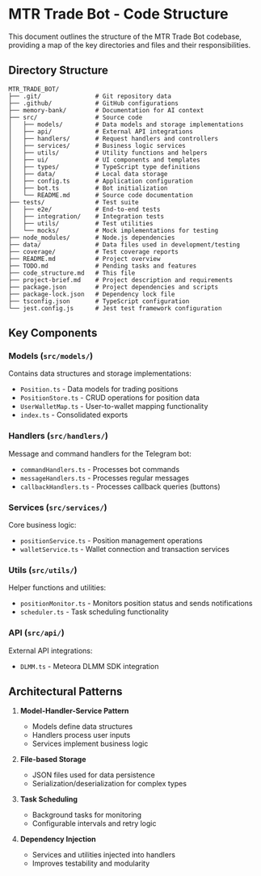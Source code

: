 # MTR Trade Bot - Code Structure

This document outlines the structure of the MTR Trade Bot codebase, providing a map of the key directories and files and their responsibilities.

## Directory Structure

```
MTR_TRADE_BOT/
├── .git/               # Git repository data
├── .github/            # GitHub configurations
├── memory-bank/        # Documentation for AI context
├── src/                # Source code
│   ├── models/         # Data models and storage implementations
│   ├── api/            # External API integrations
│   ├── handlers/       # Request handlers and controllers
│   ├── services/       # Business logic services
│   ├── utils/          # Utility functions and helpers
│   ├── ui/             # UI components and templates
│   ├── types/          # TypeScript type definitions
│   ├── data/           # Local data storage
│   ├── config.ts       # Application configuration
│   ├── bot.ts          # Bot initialization
│   └── README.md       # Source code documentation
├── tests/              # Test suite
│   ├── e2e/            # End-to-end tests
│   ├── integration/    # Integration tests
│   ├── utils/          # Test utilities
│   └── mocks/          # Mock implementations for testing
├── node_modules/       # Node.js dependencies
├── data/               # Data files used in development/testing
├── coverage/           # Test coverage reports
├── README.md           # Project overview
├── TODO.md             # Pending tasks and features
├── code_structure.md   # This file
├── project-brief.md    # Project description and requirements
├── package.json        # Project dependencies and scripts
├── package-lock.json   # Dependency lock file
├── tsconfig.json       # TypeScript configuration
└── jest.config.js      # Jest test framework configuration
```

## Key Components

### Models (`src/models/`)

Contains data structures and storage implementations:

- `Position.ts` - Data models for trading positions
- `PositionStore.ts` - CRUD operations for position data
- `UserWalletMap.ts` - User-to-wallet mapping functionality
- `index.ts` - Consolidated exports

### Handlers (`src/handlers/`)

Message and command handlers for the Telegram bot:

- `commandHandlers.ts` - Processes bot commands
- `messageHandlers.ts` - Processes regular messages
- `callbackHandlers.ts` - Processes callback queries (buttons)

### Services (`src/services/`)

Core business logic:

- `positionService.ts` - Position management operations
- `walletService.ts` - Wallet connection and transaction services

### Utils (`src/utils/`)

Helper functions and utilities:

- `positionMonitor.ts` - Monitors position status and sends notifications
- `scheduler.ts` - Task scheduling functionality

### API (`src/api/`)

External API integrations:

- `DLMM.ts` - Meteora DLMM SDK integration

## Architectural Patterns

1. **Model-Handler-Service Pattern**
   - Models define data structures
   - Handlers process user inputs
   - Services implement business logic

2. **File-based Storage**
   - JSON files used for data persistence
   - Serialization/deserialization for complex types

3. **Task Scheduling**
   - Background tasks for monitoring
   - Configurable intervals and retry logic

4. **Dependency Injection**
   - Services and utilities injected into handlers
   - Improves testability and modularity 